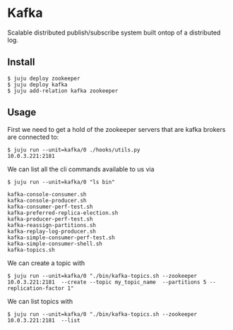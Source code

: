 Kafka
=====

Scalable distributed publish/subscribe system built ontop of a distributed log.


Install
-------

    $ juju deploy zookeeper
    $ juju deploy kafka
    $ juju add-relation kafka zookeeper

Usage
-----

First we need to get a hold of the zookeeper servers that are kafka brokers
are connected to:

    $ juju run --unit=kafka/0 ./hooks/utils.py
    10.0.3.221:2181

We can list all the cli commands available to us via

    $ juju run --unit=kafka/0 "ls bin"

    kafka-console-consumer.sh
    kafka-console-producer.sh
    kafka-consumer-perf-test.sh
    kafka-preferred-replica-election.sh
    kafka-producer-perf-test.sh
    kafka-reassign-partitions.sh
    kafka-replay-log-producer.sh
    kafka-simple-consumer-perf-test.sh
    kafka-simple-consumer-shell.sh
    kafka-topics.sh

We can create a topic with

    $ juju run --unit=kafka/0 "./bin/kafka-topics.sh --zookeeper 10.0.3.221:2181  --create --topic my_topic_name  --partitions 5 --replication-factor 1"

We can list topics with

    $ juju run --unit=kafka/0 "./bin/kafka-topics.sh --zookeeper 10.0.3.221:2181  --list





